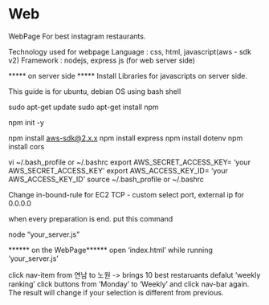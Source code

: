 # Web


WebPage For best instagram restaurants.

Technology used for webpage
Language : css, html, javascript(aws - sdk v2)
Framework : nodejs, express js (for web server side)

***** on server side *****
Install Libraries for javascripts on server side.

This guide is for ubuntu, debian OS using bash shell 

sudo apt-get update
sudo apt-get install npm

npm init -y

npm install aws-sdk@2.x.x
npm install  express
npm install  dotenv
npm install  cors

vi ~/.bash_profile or ~/.bashrc
export AWS_SECRET_ACCESS_KEY= ‘your AWS_SECRET_ACCESS_KEY’
export AWS_ACCESS_KEY_ID= ‘your AWS_ACCESS_KEY_ID’
source ~/.bash_profile or ~/.bashrc

Change in-bound-rule for EC2 
TCP - custom select port, external ip for 0.0.0.0

when every preparation is end. put this command

node “your_server.js”

****** on the WebPage******
open ‘index.html’ while running ‘your_server.js’

click nav-item from 연남 to 노원 -> brings 10 best restaruants defalut ‘weekly ranking’
click buttons from ‘Monday’ to ‘Weekly’ and click nav-bar again. The result will change if your selection is different from previous.

